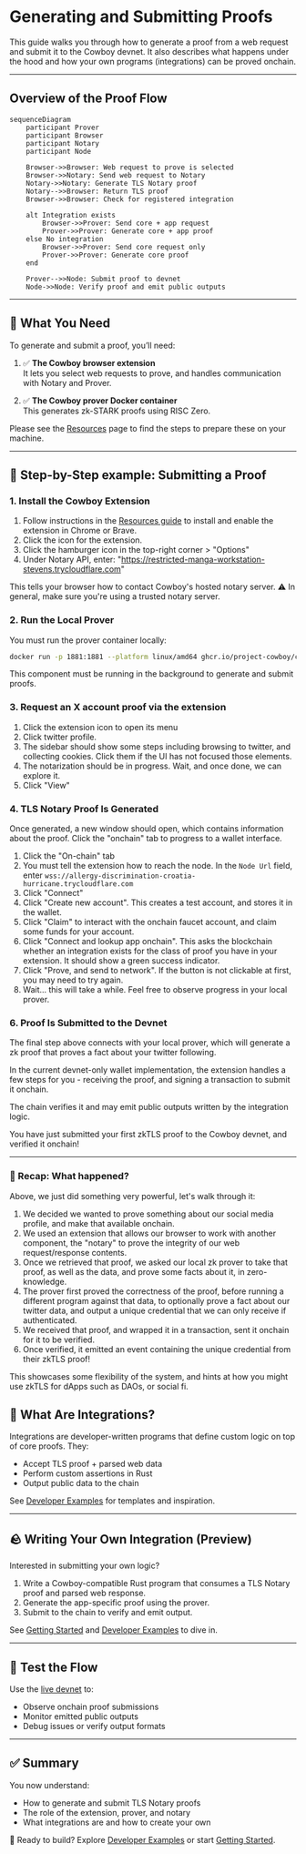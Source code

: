 # Generating and Submitting Proofs

This guide walks you through how to generate a proof from a web request and submit it to the Cowboy devnet. It also describes what happens under the hood and how your own programs (integrations) can be proved onchain.

---

## Overview of the Proof Flow

```mermaid
sequenceDiagram
    participant Prover
    participant Browser
    participant Notary
    participant Node

    Browser->>Browser: Web request to prove is selected
    Browser->>Notary: Send web request to Notary
    Notary->>Notary: Generate TLS Notary proof
    Notary-->>Browser: Return TLS proof
    Browser->>Browser: Check for registered integration

    alt Integration exists
        Browser->>Prover: Send core + app request
        Prover->>Prover: Generate core + app proof
    else No integration
        Browser->>Prover: Send core request only
        Prover->>Prover: Generate core proof
    end

    Prover-->>Node: Submit proof to devnet
    Node->>Node: Verify proof and emit public outputs
```

---

## 🔧 What You Need

To generate and submit a proof, you’ll need:

1. ✅ **The Cowboy browser extension**\
   It lets you select web requests to prove, and handles communication with Notary and Prover.

2. ✅ **The Cowboy prover Docker container**\
   This generates zk-STARK proofs using RISC Zero.

Please see the [Resources](./resources.md) page to find the steps to prepare these on your machine.

---

## 🪼 Step-by-Step example: Submitting a Proof

### 1. Install the Cowboy Extension

1. Follow instructions in the [Resources guide](./resources.md) to install and enable the extension in Chrome or Brave.
2. Click the icon for the extension.
3. Click the hamburger icon in the top-right corner > "Options"
4. Under Notary API, enter: "https://restricted-manga-workstation-stevens.trycloudflare.com"

This tells your browser how to contact Cowboy's hosted notary server. ⚠️ In general, make sure you're using a trusted notary server.

### 2. Run the Local Prover

You must run the prover container locally:

```bash
docker run -p 1881:1881 --platform linux/amd64 ghcr.io/project-cowboy/cowboy-prover:latest
```

This component must be running in the background to generate and submit proofs.

### 3. Request an X account proof via the extension
1. Click the extension icon to open its menu
2. Click twitter profile.
3. The sidebar should show some steps including browsing to twitter, and collecting cookies. Click them if the UI has not focused those elements.
4. The notarization should be in progress. Wait, and once done, we can explore it.
5. Click "View"

### 4. TLS Notary Proof Is Generated

Once generated, a new window should open, which contains information about the proof. Click the "onchain" tab to progress to a wallet interface.

1. Click the "On-chain" tab
2. You must tell the extension how to reach the node. In the `Node Url` field, enter `wss://allergy-discrimination-croatia-hurricane.trycloudflare.com`
2. Click "Connect"
3. Click "Create new account". This creates a test account, and stores it in the wallet.
4. Click "Claim" to interact with the onchain faucet account, and claim some funds for your account.
5. Click "Connect and lookup app onchain". This asks the blockchain whether an integration exists for the class of proof you have in your extension. It should show a green success indicator.
6. Click "Prove, and send to network". If the button is not clickable at first, you may need to try again.
7. Wait... this will take a while. Feel free to observe progress in your local prover.

### 6. Proof Is Submitted to the Devnet

The final step above connects with your local prover, which will generate a zk proof that proves a fact about your twitter following.

In the current devnet-only wallet implementation, the extension handles a few steps for you - receiving the proof, and signing a transaction to submit it onchain.

The chain verifies it and may emit public outputs written by the integration logic.

You have just submitted your first zkTLS proof to the Cowboy devnet, and verified it onchain!

---

### 🧬 Recap: What happened?

Above, we just did something very powerful, let's walk through it:

1. We decided we wanted to prove something about our social media profile, and make that available onchain.
2. We used an extension that allows our browser to work with another component, the "notary" to prove the integrity of our web request/response contents.
3. Once we retrieved that proof, we asked our local zk prover to take that proof, as well as the data, and prove some facts about it, in zero-knowledge.
4. The prover first proved the correctness of the proof, before running a different program against that data, to optionally prove a fact about our twitter data, and output a unique credential that we can only receive if authenticated.
5. We received that proof, and wrapped it in a transaction, sent it onchain for it to be verified.
6. Once verified, it emitted an event containing the unique credential from their zkTLS proof!

This showcases some flexibility of the system, and hints at how you might use zkTLS for dApps such as DAOs, or social fi.

## 🧠 What Are Integrations?

Integrations are developer-written programs that define custom logic on top of core proofs. They:

- Accept TLS proof + parsed web data
- Perform custom assertions in Rust
- Output public data to the chain

See [Developer Examples](./example-integrations.md) for templates and inspiration.

---

## 🪨 Writing Your Own Integration (Preview)

Interested in submitting your own logic?

1. Write a Cowboy-compatible Rust program that consumes a TLS Notary proof and parsed web response.
2. Generate the app-specific proof using the prover.
3. Submit to the chain to verify and emit output.

See [Getting Started](./getting-started.md) and [Developer Examples](./example-integrations.md) to dive in.

---

## 🧪 Test the Flow

Use the [live devnet](https://polkadot.js.org/apps/?rpc=wss%3A%2F%2Fallergy-discrimination-croatia-hurricane.trycloudflare.co) to:

- Observe onchain proof submissions
- Monitor emitted public outputs
- Debug issues or verify output formats

---

## ✅ Summary

You now understand:

- How to generate and submit TLS Notary proofs
- The role of the extension, prover, and notary
- What integrations are and how to create your own

🔗 Ready to build? Explore [Developer Examples](./example-integrations.md) or start [Getting Started](./getting-started.md).
